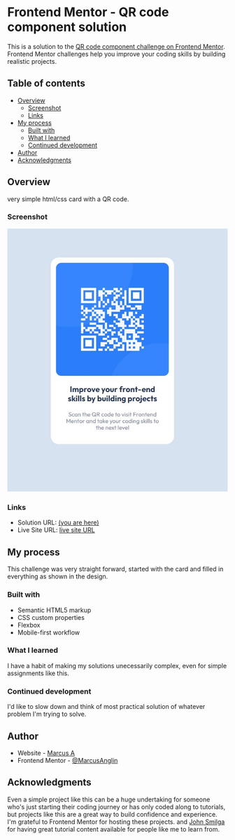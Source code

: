 # Frontend Mentor - QR code component solution

This is a solution to the [QR code component challenge on Frontend Mentor](https://www.frontendmentor.io/challenges/qr-code-component-iux_sIO_H). Frontend Mentor challenges help you improve your coding skills by building realistic projects.

## Table of contents

- [Overview](#overview)
  - [Screenshot](#screenshot)
  - [Links](#links)
- [My process](#my-process)
  - [Built with](#built-with)
  - [What I learned](#what-i-learned)
  - [Continued development](#continued-development)
- [Author](#author)
- [Acknowledgments](#acknowledgments)

## Overview

very simple html/css card with a QR code.

### Screenshot

![](./images/screenshot.jpg)

### Links

- Solution URL: [(you are here)](https://github.com/MarcusAnglin/Frontend-Mentor_QR-code-component)
- Live Site URL: [live site URL](https://marcusanglin.github.io/Frontend-Mentor_QR-code-component/)

## My process

This challenge was very straight forward, started with the card and filled in everything as shown in the design.

### Built with

- Semantic HTML5 markup
- CSS custom properties
- Flexbox
- Mobile-first workflow

### What I learned

I have a habit of making my solutions unecessarily complex, even for simple assignments like this.

### Continued development

I'd like to slow down and think of most practical solution of whatever problem I'm trying to solve.

## Author

- Website - [Marcus A](https://github.com/MarcusAnglin)
- Frontend Mentor - [@MarcusAnglin](https://www.frontendmentor.io/profile/MarcusAnglin)

## Acknowledgments

Even a simple project like this can be a huge undertaking for someone who's just starting their coding journey or has only coded along to tutorials, but projects like this are a great way to build confidence and experience. I'm grateful to Frontend Mentor for hosting these projects. and [John Smilga](https://www.johnsmilga.com/) for having great tutorial content available for people like me to learn from.
